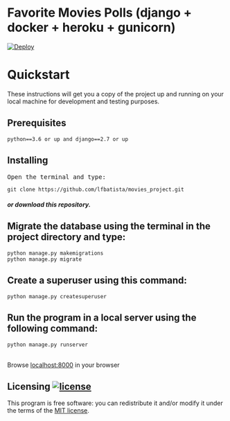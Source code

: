 # Favorite Movies Polls (django + docker + heroku + gunicorn)

[![Deploy](https://www.herokucdn.com/deploy/button.svg)](https://heroku.com/deploy?template=https://github.com/lfbatista/movies_project/)

<h1>Quickstart</h1>
<p>These instructions will get you a copy of the project up and running on your local machine for development and testing purposes.</p>

<h2>Prerequisites</h2>
<code>python==3.6 or up and django==2.7 or up</code>

<h2>Installing</h2>
<pre>Open the terminal and type:</pre>
<code>git clone https://github.com/lfbatista/movies_project.git</code><br>
<h5>or download this repository.</h5>

<h2>Migrate the database using the terminal in the project directory and type:</h2>
<code>python manage.py makemigrations</code><br>
<code>python manage.py migrate</code>

<h2>Create a superuser using this command:</h2>
<code>python manage.py createsuperuser</code>

<h2>Run the program in a local server using the following command:</h2>
<code>python manage.py runserver</code><br><br>

Browse [localhost:8000](http://localhost:8000) in your browser

## Licensing [![license](https://img.shields.io/github/license/lfbatista/movies_project)](LICENSE)

This program is free software: you can redistribute it and/or modify it
under the terms of the [MIT license](LICENSE).
